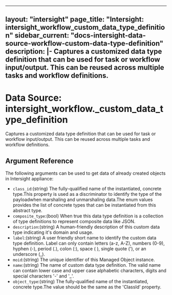 
---
layout: "intersight"
page_title: "Intersight: intersight_workflow_custom_data_type_definition"
sidebar_current: "docs-intersight-data-source-workflow-custom-data-type-definition"
description: |-
Captures a customized data type definition that can be used for task or workflow input/output. This can be reused across multiple tasks and workflow definitions.
---

# Data Source: intersight_workflow._custom_data_type_definition
Captures a customized data type definition that can be used for task or workflow input/output. This can be reused across multiple tasks and workflow definitions.
## Argument Reference
The following arguments can be used to get data of already created objects in Intersight appliance:
* `class_id`:(string) The fully-qualified name of the instantiated, concrete type.This property is used as a discriminator to identify the type of the payloadwhen marshaling and unmarshaling data.The enum values provides the list of concrete types that can be instantiated from this abstract type. 
* `composite_type`:(bool) When true this data type definition is a collection of type definitions to represent composite data like JSON. 
* `description`:(string) A human-friendly description of this custom data type indicating it's domain and usage. 
* `label`:(string) A user friendly short name to identify the custom data type definition. Label can only contain letters (a-z, A-Z), numbers (0-9), hyphen (-), period (.), colon (:), space ( ), single quote ('), or an underscore (_). 
* `moid`:(string) The unique identifier of this Managed Object instance. 
* `name`:(string) The name of custom data type definition. The valid name can contain lower case and upper case alphabetic characters, digits and special characters '-' and '_'. 
* `object_type`:(string) The fully-qualified name of the instantiated, concrete type.The value should be the same as the 'ClassId' property. 
